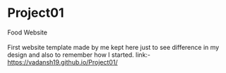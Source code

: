 # Project01
Food Website 
<br><br>
First website template made by me kept here just to see difference in my design and also to remember how I started.
link:- https://vadansh19.github.io/Project01/
